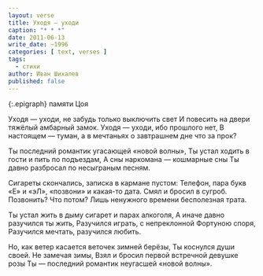 ```yaml
---
layout: verse
title: Уходя — уходи
caption: "* * *"
date: 2011-06-13
write_date: ~1996
categories: [ text, verses ]
tags:
  - стихи
author: Иван Шихалев
published: false
---
```

{:.epigraph}
памяти Цоя

Уходя — уходи, не забудь только выключить свет
И повесить на двери тяжёлый амбарный замок.
Уходя — уходи, ибо прошлого нет,
В настоящем — туман, а в мечтаньях о завтрашнем дне что за прок?

Ты последний романтик угасающей «новой волны»,
Ты устал ходить в гости и пить по подъездам,
А сны наркомана — кошмарные сны
Ты давно разбросал по несыграным песням.

Сигареты скончались, записка в кармане пустом:
Телефон, пара букв «Е» и «эЛ», «позвони» и какая-то дата.
Смял и бросил в сугроб. Позвонить? Что потом?
Лишь ненужного времени бесполезная трата.

Ты устал жить в дыму сигарет и парах алкоголя,
А иначе давно разучился ты жить,
Разучился играть, с непреклонной Фортуною споря,
Разучился мечтать, разучился любить.

Но, как ветер касается веточек зимней берёзы,
Ты коснулся души своей. Не замечая зимы,
Взял и бросил первой встречной девушке розы
Ты — последний романтик неугасшей «новой волны».
